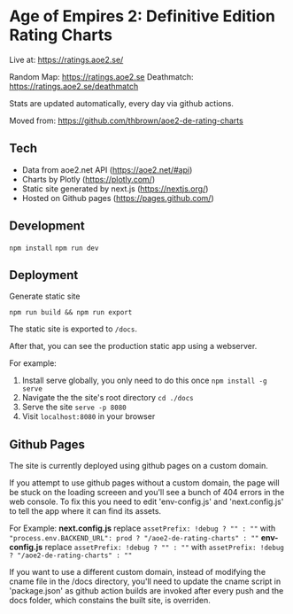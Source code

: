 # Age of Empires 2: Definitive Edition Rating Charts

Live at: https://ratings.aoe2.se/

Random Map: https://ratings.aoe2.se
Deathmatch: https://ratings.aoe2.se/deathmatch

Stats are updated automatically, every day via github actions.

Moved from: https://github.com/thbrown/aoe2-de-rating-charts

## Tech

- Data from aoe2.net API (https://aoe2.net/#api)
- Charts by Plotly (https://plotly.com/)
- Static site generated by next.js (https://nextjs.org/)
- Hosted on Github pages (https://pages.github.com/)

## Development

`npm install`
`npm run dev`

## Deployment

Generate static site

`npm run build && npm run export`

The static site is exported to `/docs`.

After that, you can see the production static app using a webserver.

For example:

1. Install serve globally, you only need to do this once `npm install -g serve`
1. Navigate the the site's root directory `cd ./docs`
1. Serve the site `serve -p 8080`
1. Visit `localhost:8080` in your browser

## Github Pages

The site is currently deployed using github pages on a custom domain.

If you attempt to use github pages without a custom domain, the page will be stuck on the loading screeen and you'll see a bunch of 404 errors in the web console. To fix this you need to edit 'env-config.js' and 'next.config.js' to tell the app where it can find its assets.

For Example:
**next.config.js**
replace `assetPrefix: !debug ? "" : ""` with `"process.env.BACKEND_URL": prod ? "/aoe2-de-rating-charts" : ""`
**env-config.js**
replace `assetPrefix: !debug ? "" : ""` with `assetPrefix: !debug ? "/aoe2-de-rating-charts" : ""`

If you want to use a different custom domain, instead of modifying the cname file in the /docs directory, you'll need to update the cname script in 'package.json' as github action builds are invoked after every push and the docs folder, which constains the built site, is overriden.
